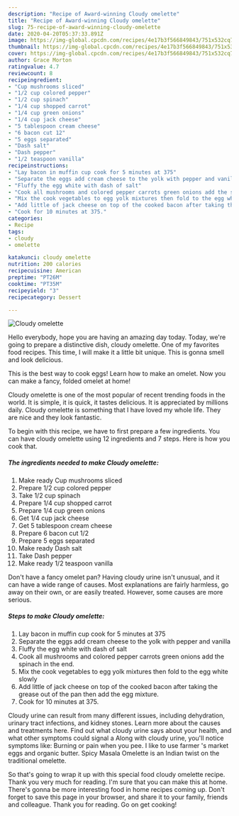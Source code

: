 ```yaml
---
description: "Recipe of Award-winning Cloudy omelette"
title: "Recipe of Award-winning Cloudy omelette"
slug: 75-recipe-of-award-winning-cloudy-omelette
date: 2020-04-20T05:37:33.891Z
image: https://img-global.cpcdn.com/recipes/4e17b3f566849843/751x532cq70/cloudy-omelette-recipe-main-photo.jpg
thumbnail: https://img-global.cpcdn.com/recipes/4e17b3f566849843/751x532cq70/cloudy-omelette-recipe-main-photo.jpg
cover: https://img-global.cpcdn.com/recipes/4e17b3f566849843/751x532cq70/cloudy-omelette-recipe-main-photo.jpg
author: Grace Morton
ratingvalue: 4.7
reviewcount: 8
recipeingredient:
- "Cup mushrooms sliced"
- "1/2 cup colored pepper"
- "1/2 cup spinach"
- "1/4 cup shopped carrot"
- "1/4 cup green onions"
- "1/4 cup jack cheese"
- "5 tablespoon cream cheese"
- "6 bacon cut 12"
- "5 eggs separated"
- "Dash salt"
- "Dash pepper"
- "1/2 teaspoon vanilla"
recipeinstructions:
- "Lay bacon in muffin cup cook for 5 minutes at 375"
- "Separate the eggs add cream cheese to the yolk with pepper and vanilla"
- "Fluffy the egg white with dash of salt"
- "Cook all mushrooms and colored pepper carrots green onions add the spinach in the end."
- "Mix the cook vegetables to egg yolk mixtures then fold to the egg white slowly"
- "Add little of jack cheese on top of the cooked bacon after taking the grease out of the pan then add the egg mixture."
- "Cook for 10 minutes at 375."
categories:
- Recipe
tags:
- cloudy
- omelette

katakunci: cloudy omelette 
nutrition: 200 calories
recipecuisine: American
preptime: "PT26M"
cooktime: "PT35M"
recipeyield: "3"
recipecategory: Dessert

---
```



![Cloudy omelette](https://img-global.cpcdn.com/recipes/4e17b3f566849843/751x532cq70/cloudy-omelette-recipe-main-photo.jpg)

Hello everybody, hope you are having an amazing day today. Today, we're going to prepare a distinctive dish, cloudy omelette. One of my favorites food recipes. This time, I will make it a little bit unique. This is gonna smell and look delicious.

This is the best way to cook eggs! Learn how to make an omelet. Now you can make a fancy, folded omelet at home!

Cloudy omelette is one of the most popular of recent trending foods in the world. It is simple, it is quick, it tastes delicious. It is appreciated by millions daily. Cloudy omelette is something that I have loved my whole life. They are nice and they look fantastic.


To begin with this recipe, we have to first prepare a few ingredients. You can have cloudy omelette using 12 ingredients and 7 steps. Here is how you cook that.

<!--inarticleads1-->

##### The ingredients needed to make Cloudy omelette:

1. Make ready Cup mushrooms sliced
1. Prepare 1/2 cup colored pepper
1. Take 1/2 cup spinach
1. Prepare 1/4 cup shopped carrot
1. Prepare 1/4 cup green onions
1. Get 1/4 cup jack cheese
1. Get 5 tablespoon cream cheese
1. Prepare 6 bacon cut 1/2
1. Prepare 5 eggs separated
1. Make ready Dash salt
1. Take Dash pepper
1. Make ready 1/2 teaspoon vanilla


Don&#39;t have a fancy omelet pan? Having cloudy urine isn&#39;t unusual, and it can have a wide range of causes. Most explanations are fairly harmless, go away on their own, or are easily treated. However, some causes are more serious. 

<!--inarticleads2-->

##### Steps to make Cloudy omelette:

1. Lay bacon in muffin cup cook for 5 minutes at 375
1. Separate the eggs add cream cheese to the yolk with pepper and vanilla
1. Fluffy the egg white with dash of salt
1. Cook all mushrooms and colored pepper carrots green onions add the spinach in the end.
1. Mix the cook vegetables to egg yolk mixtures then fold to the egg white slowly
1. Add little of jack cheese on top of the cooked bacon after taking the grease out of the pan then add the egg mixture.
1. Cook for 10 minutes at 375.


Cloudy urine can result from many different issues, including dehydration, urinary tract infections, and kidney stones. Learn more about the causes and treatments here. Find out what cloudy urine says about your health, and what other symptoms could signal a Along with cloudy urine, you&#39;ll notice symptoms like: Burning or pain when you pee. I like to use farmer &#39;s market eggs and organic butter. Spicy Masala Omelette is an Indian twist on the traditional omelette. 

So that's going to wrap it up with this special food cloudy omelette recipe. Thank you very much for reading. I'm sure that you can make this at home. There's gonna be more interesting food in home recipes coming up. Don't forget to save this page in your browser, and share it to your family, friends and colleague. Thank you for reading. Go on get cooking!
